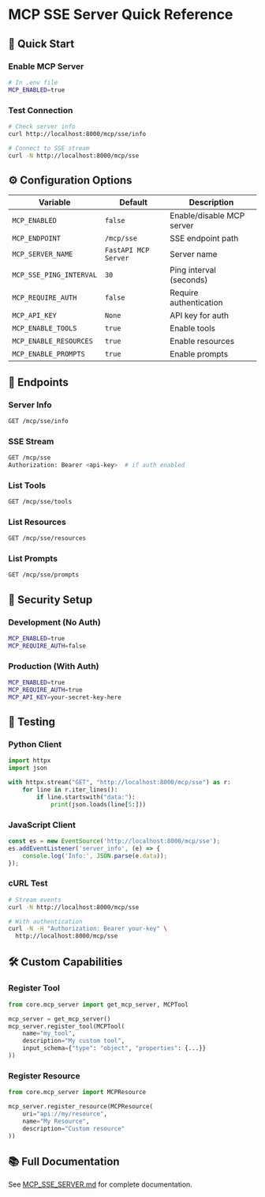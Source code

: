 # MCP SSE Server Quick Reference

## 🚀 Quick Start

### Enable MCP Server

```bash
# In .env file
MCP_ENABLED=true
```

### Test Connection

```bash
# Check server info
curl http://localhost:8000/mcp/sse/info

# Connect to SSE stream
curl -N http://localhost:8000/mcp/sse
```

## ⚙️ Configuration Options

| Variable | Default | Description |
|----------|---------|-------------|
| `MCP_ENABLED` | `false` | Enable/disable MCP server |
| `MCP_ENDPOINT` | `/mcp/sse` | SSE endpoint path |
| `MCP_SERVER_NAME` | `FastAPI MCP Server` | Server name |
| `MCP_SSE_PING_INTERVAL` | `30` | Ping interval (seconds) |
| `MCP_REQUIRE_AUTH` | `false` | Require authentication |
| `MCP_API_KEY` | `None` | API key for auth |
| `MCP_ENABLE_TOOLS` | `true` | Enable tools |
| `MCP_ENABLE_RESOURCES` | `true` | Enable resources |
| `MCP_ENABLE_PROMPTS` | `true` | Enable prompts |

## 📡 Endpoints

### Server Info
```bash
GET /mcp/sse/info
```

### SSE Stream
```bash
GET /mcp/sse
Authorization: Bearer <api-key>  # if auth enabled
```

### List Tools
```bash
GET /mcp/sse/tools
```

### List Resources
```bash
GET /mcp/sse/resources
```

### List Prompts
```bash
GET /mcp/sse/prompts
```

## 🔐 Security Setup

### Development (No Auth)
```bash
MCP_ENABLED=true
MCP_REQUIRE_AUTH=false
```

### Production (With Auth)
```bash
MCP_ENABLED=true
MCP_REQUIRE_AUTH=true
MCP_API_KEY=your-secret-key-here
```

## 🧪 Testing

### Python Client
```python
import httpx
import json

with httpx.stream("GET", "http://localhost:8000/mcp/sse") as r:
    for line in r.iter_lines():
        if line.startswith("data:"):
            print(json.loads(line[5:]))
```

### JavaScript Client
```javascript
const es = new EventSource('http://localhost:8000/mcp/sse');
es.addEventListener('server_info', (e) => {
    console.log('Info:', JSON.parse(e.data));
});
```

### cURL Test
```bash
# Stream events
curl -N http://localhost:8000/mcp/sse

# With authentication
curl -N -H "Authorization: Bearer your-key" \
  http://localhost:8000/mcp/sse
```

## 🛠️ Custom Capabilities

### Register Tool
```python
from core.mcp_server import get_mcp_server, MCPTool

mcp_server = get_mcp_server()
mcp_server.register_tool(MCPTool(
    name="my_tool",
    description="My custom tool",
    input_schema={"type": "object", "properties": {...}}
))
```

### Register Resource
```python
from core.mcp_server import MCPResource

mcp_server.register_resource(MCPResource(
    uri="api://my/resource",
    name="My Resource",
    description="Custom resource"
))
```

## 📚 Full Documentation

See [MCP_SSE_SERVER.md](MCP_SSE_SERVER.md) for complete documentation.

